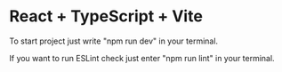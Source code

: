 # React + TypeScript + Vite

To start project just write "npm run dev" in your terminal.

If you want to run ESLint check just enter "npm run lint" in your terminal.
